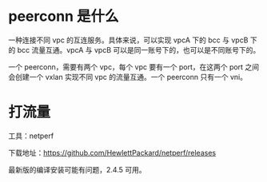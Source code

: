 # peerconn 是什么

一种连接不同 vpc 的互连服务。具体来说，可以实现 vpcA 下的 bcc 与 vpcB 下的 bcc 流量互通。vpcA 与 vpcB 可以是同一账号下的，也可以是不同账号下的。

一个 peerconn，需要有两个 vpc，每个 vpc 要有一个 port，在这两个 port 之间会创建一个 vxlan 实现不同 vpc 的流量互通。一个 peerconn 只有一个 vni。

# 打流量

工具：netperf

下载地址：https://github.com/HewlettPackard/netperf/releases

最新版的编译安装可能有问题，2.4.5 可用。
